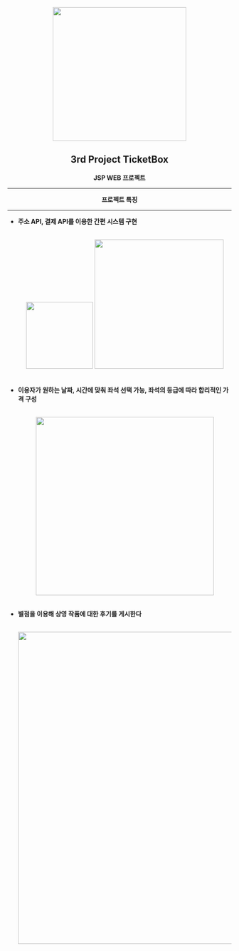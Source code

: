 
<p align="center"><img src="https://user-images.githubusercontent.com/106230507/202128701-d4223e82-ca02-4b45-b850-02b6ea005527.png" width="300"></p>
<h2 align="center">3rd Project TicketBox</h2>


<p align="center"><b>JSP WEB 프로젝트</b></p>
<hr>
<p align="center"><b>프로젝트 특징</b></p>
<hr>
<ul>
<li>
<p><b> 주소 API, 결제 API를 이용한 간편 시스템 구현</b></p><br>
<div align="center">
<img src="https://user-images.githubusercontent.com/106230507/202213799-6f8bfdea-e1b0-4812-a749-5295e27cf7ae.png" width="150">
<img src="https://user-images.githubusercontent.com/106230507/202213664-3d708f20-8ac1-410f-a44d-6f35c2b6f664.png" width="290">
</div>
<br><br>
</li>
<li>
<b> 이용자가 원하는 날짜, 시간에 맞춰 좌석 선택 가능, 좌석의 등급에 따라 합리적인 가격 구성</b><br><br>
<p align="center"><img src="https://user-images.githubusercontent.com/106230507/202214132-ea2b558d-c01f-4bf2-9ee2-a48de1c865a7.png" width="400"></p><br>
</li>
<li>
<b>별점을 이용해 상영 작품에 대한 후기를 게시한다</b><br><br>
<p align="center"><img src="https://user-images.githubusercontent.com/106230507/202133596-ca24321c-3158-4be2-9b70-779282730c96.png" width="700"></p>
</li>
</ul>
    
